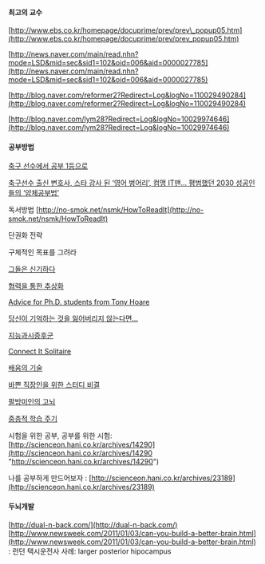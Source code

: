 #### 최고의 교수
[http://www.ebs.co.kr/homepage/docuprime/prev/prev\_popup05.htm](http://www.ebs.co.kr/homepage/docuprime/prev/prev_popup05.htm)

[http://news.naver.com/main/read.nhn?mode=LSD&mid=sec&sid1=102&oid=006&aid=0000027785](http://news.naver.com/main/read.nhn?mode=LSD&mid=sec&sid1=102&oid=006&aid=0000027785)

[http://blog.naver.com/reformer2?Redirect=Log&logNo=110029490284](http://blog.naver.com/reformer2?Redirect=Log&logNo=110029490284)

[http://blog.naver.com/lym28?Redirect=Log&logNo=10029974646](http://blog.naver.com/lym28?Redirect=Log&logNo=10029974646)

#### 공부방법

[축구 선수에서 공부 1등으로](http://agile.egloos.com/4062456 "축구 선수에서 공부 1등으로")

[축구선수 출신 변호사, 스타 강사 된 ‘영어 벙어리’, 컴맹 IT맨… 평범했던 2030 성공인들의 ‘얌체공부법’](http://news.naver.com/main/read.nhn?mode=LSD&amp;mid=sec&amp;sid1=102&amp;oid=262&amp;aid=0000000904 "축구선수 출신 변호사, 스타 강사 된 ‘영어 벙어리’, 컴맹 IT맨… 평범했던 2030 성공인들의 ‘얌체 공부법’")

독서방법 [http://no-smok.net/nsmk/HowToReadIt](http://no-smok.net/nsmk/HowToReadIt)

단권화 전략

구체적인 목표를 그려라

[그들은 신기하다](http://no-smok.net/nsmk/%EA%B7%B8%EB%93%A4%EC%9D%80%EC%B0%B8%EC%8B%A0%EA%B8%B0%ED%95%98%EB%8B%A4 "그들은 신기하다")

[협력을 통한 추상화](http://www.ibm.com/developerworks/kr/library/dwclm/20071030/ "협력을 통한 추상화")

[Advice for Ph.D. students from Tony Hoare](http://www.kierberg.com/videos/advice-for-phd-students-from-tony-hoare "Advice for Ph.D. students from Tony Hoare")

[당신이 기억하는 것을 잃어버리지 않는다면...](http://mbastory.tistory.com/289 "당신이 기억하는 것을 잃어버리지 않는다면...")

[지능과시증후군](http://no-smok.net/nsmk/%EC%A7%80%EB%8A%A5%EA%B3%BC%EC%8B%9C%EC%A6%9D%ED%9B%84%EA%B5%B0 "지능과시증후군")

[Connect It
Solitaire](http://no-smok.net/nsmk/ConnectItSolitaire "http://no-smok.net/nsmk/ConnectItSolitaire")

[배움의 기술](http://moai.tistory.com/569 "http://moai.tistory.com/569")

[바쁜 직장인을 위한 스터디
비결](http://agile.egloos.com/3684946 "http://agile.egloos.com/3684946")

[팔방미인의 고뇌](http://agile.egloos.com/2580241 "http://agile.egloos.com/2580241")

[중층적 학습 주기](http://agile.egloos.com/5200994 "http://agile.egloos.com/5200994")

시험을 위한 공부, 공부를 위한 시험:
[http://scienceon.hani.co.kr/archives/14290](http://scienceon.hani.co.kr/archives/14290 "http://scienceon.hani.co.kr/archives/14290")

나를 공부하게 만드어보자 :
[http://scienceon.hani.co.kr/archives/23189](http://scienceon.hani.co.kr/archives/23189)

#### 두뇌개발

[http://dual-n-back.com/](http://dual-n-back.com/)
[http://www.newsweek.com/2011/01/03/can-you-build-a-better-brain.html](http://www.newsweek.com/2011/01/03/can-you-build-a-better-brain.html)
: 런던 택시운전사 사례: larger posterior hipocampus

